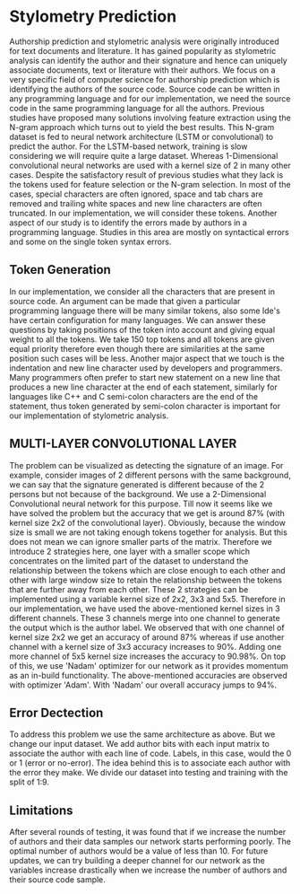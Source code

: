# Stylometry Prediction 
Authorship prediction and stylometric analysis were originally introduced for text documents and literature. It has gained popularity as stylometric analysis can identify the author and their signature and hence can uniquely associate documents, text or literature with their authors. We focus on a very specific field of computer science for authorship prediction which is identifying the authors of the source code. Source code can be written in any programming language and for our implementation, we need the source code in the same programming language for all the authors. Previous studies have proposed many solutions involving feature extraction using the N-gram approach which turns out to yield the best results. This N-gram dataset is fed to neural network architecture (LSTM or convolutional) to predict the author. For the LSTM-based network, training is slow considering we will require quite a large dataset. Whereas 1-Dimensional convolutional neural networks are used with a kernel size of 2 in many other cases. Despite the satisfactory result of previous studies what they lack is the tokens used for feature selection or the N-gram selection. In most of the cases, special characters are often ignored, space and tab chars are removed and trailing white spaces and new line characters are often truncated. In our implementation, we will consider these tokens. Another aspect of our study is to identify the errors made by authors in a programming language. Studies in this area are mostly on syntactical errors and some on the single token syntax errors.

## Token Generation
In our implementation, we consider all the characters that are present in source code. An argument can be made that given a particular programming language there will be many similar tokens, also some Ide's have certain configuration for many languages. We can answer these questions by taking positions of the token into account and giving equal weight to all the tokens. We take 150 top tokens and all tokens are given equal priority therefore even though there are similarities at the same position such cases will be less.
Another major aspect that we touch is the indentation and new line character used by developers and programmers. Many programmers often prefer to start new statement on a new line that produces a new line character at the end of each statement, similarly for languages like C++ and C semi-colon characters are the end of the statement, thus token generated by semi-colon character is important for our implementation of stylometric analysis.


## MULTI-LAYER CONVOLUTIONAL LAYER
The problem can be visualized as detecting the signature of an image. For example, consider images of 2 different persons with the same background, we can say that the signature generated is different because of the 2 persons but not because of the background.
We use a 2-Dimensional Convolutional neural network for this purpose. 
Till now it seems like we have solved the problem but the accuracy that we get is around 87% (with kernel size 2x2 of the convolutional layer). Obviously, because the window size is small we are not taking enough tokens together for analysis. But this does not mean we can ignore smaller parts of the matrix.
Therefore we introduce 2 strategies here, one layer with a smaller scope which concentrates on the limited part of the dataset to understand the relationship between the tokens which are close enough to each other and other with large window size to retain the relationship between the tokens that are further away from each other. 
These 2 strategies can be implemented using a variable kernel size of 2x2, 3x3 and 5x5. Therefore in our implementation, we have used the above-mentioned kernel sizes in 3 different channels. These 3 channels merge into one channel to generate the output which is the author label. We observed that with one channel of kernel size 2x2 we get an accuracy of around 87% whereas if use another channel with a kernel size of 3x3 accuracy increases to 90%. Adding one more channel of 5x5 kernel size increases the accuracy to 90.98%.
On top of this, we use 'Nadam' optimizer for our network as it provides momentum as an in-build functionality. The above-mentioned accuracies are observed with optimizer 'Adam'. With 'Nadam' our overall accuracy jumps to 94%.

## Error Dectection
To address this problem we use the same architecture as above. But we change our input dataset. We add author bits with each input matrix to associate the author with each line of code. Labels, in this case, would the 0 or 1 (error or no-error). The idea behind this is to associate each author with the error they make. We divide our dataset into testing and training with the split of 1:9.

## Limitations
After several rounds of testing, it was found that if we increase the number of authors and their data samples our network starts performing poorly. The optimal number of authors would be a value of less than 10. For future updates, we can try building a deeper channel for our network as the variables increase drastically when we increase the number of authors and their source code sample.
